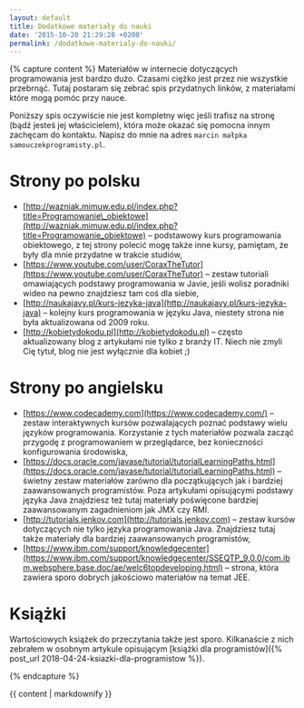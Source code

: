 ```yaml
---
layout: default
title: Dodatkowe materiały do nauki
date: '2015-10-20 21:29:28 +0200'
permalink: /dodatkowe-materialy-do-nauki/
---
```

{% capture content %}
Materiałów w internecie dotyczących programowania jest bardzo dużo. Czasami ciężko jest przez nie wszystkie przebrnąć. Tutaj postaram się zebrać spis przydatnych linków, z materiałami które mogą pomóc przy nauce.

Poniższy spis oczywiście nie jest kompletny więc jeśli trafisz na stronę (bądź jesteś jej właścicielem), która może okazać się pomocna innym zachęcam do kontaktu. Napisz do mnie na adres `marcin małpka samouczekprogramisty.pl`.

# Strony po polsku

- [http://wazniak.mimuw.edu.pl/index.php?title=Programowanie\_obiektowe](http://wazniak.mimuw.edu.pl/index.php?title=Programowanie_obiektowe) – podstawowy kurs programowania obiektowego, z tej strony polecić mogę także inne kursy, pamiętam, że były dla mnie przydatne w trakcie studiów,
- [https://www.youtube.com/user/CoraxTheTutor](https://www.youtube.com/user/CoraxTheTutor) – zestaw tutoriali omawiających podstawy programowania w Javie, jeśli wolisz poradniki wideo na pewno znajdziesz tam coś dla siebie,
- [http://naukajavy.pl/kurs-jezyka-java](http://naukajavy.pl/kurs-jezyka-java) – kolejny kurs programowania w języku Java, niestety strona nie była aktualizowana od 2009 roku.
- [http://kobietydokodu.pl](http://kobietydokodu.pl) – często aktualizowany blog z artykułami nie tylko z branży IT. Niech nie zmyli Cię tytuł, blog nie jest wyłącznie dla kobiet ;)

# Strony po angielsku

- [https://www.codecademy.com](https://www.codecademy.com/) – zestaw interaktywnych kursów pozwalających poznać podstawy wielu języków programowania. Korzystanie z tych materiałów pozwala zacząć przygodę z programowaniem w przeglądarce, bez konieczności konfigurowania środowiska,
- [https://docs.oracle.com/javase/tutorial/tutorialLearningPaths.html](https://docs.oracle.com/javase/tutorial/tutorialLearningPaths.html) – świetny zestaw materiałów zarówno dla początkujących jak i bardziej zaawansowanych programistów. Poza artykułami opisującymi podstawy języka Java znajdziesz też tutaj materiały poświęcone bardziej zaawansowanym zagadnieniom jak JMX czy RMI.
- [http://tutorials.jenkov.com](http://tutorials.jenkov.com) – zestaw kursów dotyczących nie tylko języka programowania Java. Znajdziesz tutaj także materiały dla bardziej zaawansowanych programistów,
- [https://www.ibm.com/support/knowledgecenter](https://www.ibm.com/support/knowledgecenter/SSEQTP_9.0.0/com.ibm.websphere.base.doc/ae/welc6topdeveloping.html) – strona, która zawiera sporo dobrych jakościowo materiałów na temat JEE.

# Książki

Wartościowych książek do przeczytania także jest sporo. Kilkanaście z nich zebrałem w osobnym artykule opisującym [książki dla programistów]({% post_url 2018-04-24-ksiazki-dla-programistow %}).

{% endcapture %}

<div id="main" role="main">
  {{ content | markdownify }}
</div>
